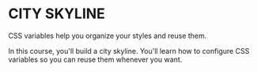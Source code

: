 # CITY SKYLINE

CSS variables help you organize your styles and reuse them.

In this course, you'll build a city skyline. You'll learn how to configure CSS variables so you can reuse them whenever you want.
